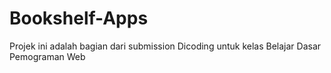 # Bookshelf-Apps
Projek ini adalah bagian dari submission Dicoding untuk kelas Belajar Dasar Pemograman Web
